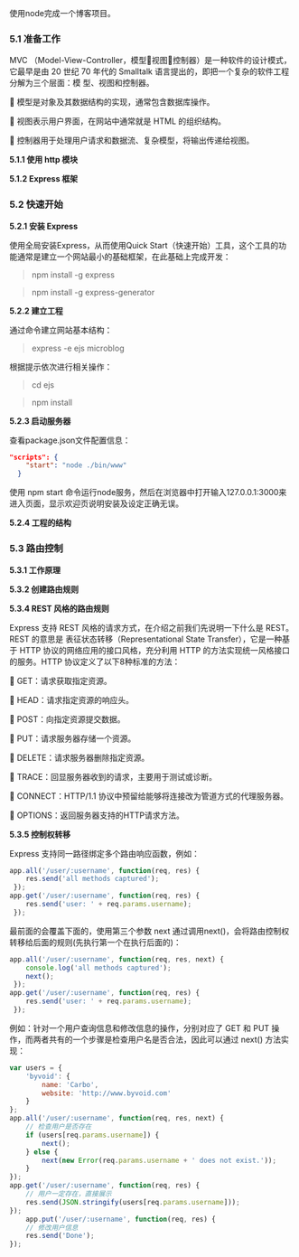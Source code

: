 使用node完成一个博客项目。

<h3>5.1 准备工作</h3>

MVC （Model-View-Controller，模型视图控制器）是一种软件的设计模式，它最早是由 20 世纪 70 年代的 Smalltalk 语言提出的，即把一个复杂的软件工程分解为三个层面：模
型、视图和控制器。

 模型是对象及其数据结构的实现，通常包含数据库操作。

 视图表示用户界面，在网站中通常就是 HTML 的组织结构。

 控制器用于处理用户请求和数据流、复杂模型，将输出传递给视图。

<b>5.1.1 使用 http 模块</b>

<b>5.1.2 Express 框架</b>


<h3>5.2 快速开始</h3>

<b>5.2.1 安装 Express</b>

使用全局安装Express，从而使用Quick Start（快速开始）工具，这个工具的功能通常是建立一个网站最小的基础框架，在此基础上完成开发：

>npm install -g express

>npm install -g express-generator

<b>5.2.2 建立工程</b>

通过命令建立网站基本结构：

>express -e ejs microblog

根据提示依次进行相关操作：

>cd ejs

>npm install

<b>5.2.3 启动服务器</b>

查看package.json文件配置信息：

```json
"scripts": {
    "start": "node ./bin/www"
  }
```

使用 npm start 命令运行node服务，然后在浏览器中打开输入127.0.0.1:3000来进入页面，显示欢迎页说明安装及设定正确无误。

<b>5.2.4 工程的结构</b>


<h3>5.3 路由控制</h3>

<b>5.3.1 工作原理</b>

<b>5.3.2 创建路由规则</b>

<b>5.3.4 REST 风格的路由规则</b>

Express 支持 REST 风格的请求方式，在介绍之前我们先说明一下什么是 REST。REST 的意思是 表征状态转移（Representational State Transfer），它是一种基于 HTTP 协议的网络应用的接口风格，充分利用 HTTP 的方法实现统一风格接口的服务。HTTP 协议定义了以下8种标准的方法：

 GET：请求获取指定资源。

 HEAD：请求指定资源的响应头。

 POST：向指定资源提交数据。

 PUT：请求服务器存储一个资源。

 DELETE：请求服务器删除指定资源。

 TRACE：回显服务器收到的请求，主要用于测试或诊断。

 CONNECT：HTTP/1.1 协议中预留给能够将连接改为管道方式的代理服务器。

 OPTIONS：返回服务器支持的HTTP请求方法。

<b>5.3.5 控制权转移</b>

Express 支持同一路径绑定多个路由响应函数，例如：

```javascript
app.all('/user/:username', function(req, res) {
	res.send('all methods captured');
 });
app.get('/user/:username', function(req, res) {
	res.send('user: ' + req.params.username);
 });
```

最前面的会覆盖下面的，使用第三个参数 next 通过调用next()，会将路由控制权转移给后面的规则(先执行第一个在执行后面的)：

```javascript
app.all('/user/:username', function(req, res, next) {
	console.log('all methods captured');
	next();
 });
app.get('/user/:username', function(req, res) {
	res.send('user: ' + req.params.username);
 });
```

例如：针对一个用户查询信息和修改信息的操作，分别对应了 GET 和 PUT 操作，而两者共有的一个步骤是检查用户名是否合法，因此可以通过 next() 方法实现：

```javascript
var users = {
	'byvoid': {
		name: 'Carbo',
		website: 'http://www.byvoid.com'
	}
};
app.all('/user/:username', function(req, res, next) {
	// 检查用户是否存在
	if (users[req.params.username]) {
		next();
	} else {
		next(new Error(req.params.username + ' does not exist.'));
	}
});
app.get('/user/:username', function(req, res) {
	// 用户一定存在，直接展示
	res.send(JSON.stringify(users[req.params.username]));
});
	app.put('/user/:username', function(req, res) {
	// 修改用户信息
	res.send('Done');
});
```

